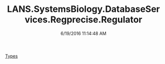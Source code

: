 ﻿---
title: LANS.SystemsBiology.DatabaseServices.Regprecise.Regulator
date: 6/19/2016 11:14:48 AM
---

[Types](T-LANS.SystemsBiology.DatabaseServices.Regprecise.Regulator.Types.html)
